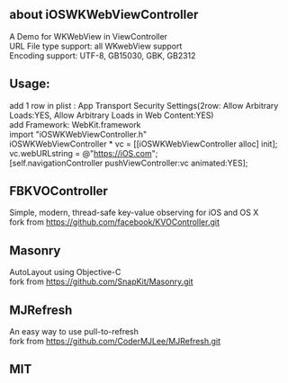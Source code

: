 
## about iOSWKWebViewController  
A Demo for WKWebView in ViewController  
URL File type support: all WKwebView support  
Encoding support: UTF-8, GB15030, GBK, GB2312  

## Usage:  
add 1 row in plist : App Transport Security Settings(2row: Allow Arbitrary Loads:YES, Allow Arbitrary Loads in Web Content:YES)  
add Framework: WebKit.framework  
import "iOSWKWebViewController.h"  
iOSWKWebViewController * vc = [[iOSWKWebViewController alloc] init];  
vc.webURLstring = @"https://iOS.com";  
[self.navigationController pushViewController:vc animated:YES];  

## FBKVOController  
Simple, modern, thread-safe key-value observing for iOS and OS X  
fork from https://github.com/facebook/KVOController.git  

## Masonry  
AutoLayout using Objective-C  
fork from https://github.com/SnapKit/Masonry.git  

## MJRefresh  
An easy way to use pull-to-refresh  
fork from https://github.com/CoderMJLee/MJRefresh.git  


## MIT  
